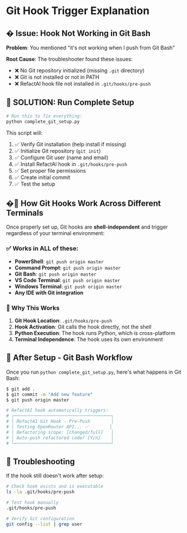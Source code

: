 # Git Hook Trigger Explanation

## � Issue: Hook Not Working in Git Bash

**Problem**: You mentioned "it's not working when I push from Git Bash"

**Root Cause**: The troubleshooter found these issues:
- ❌ No Git repository initialized (missing `.git` directory)
- ❌ Git is not installed or not in PATH
- ❌ RefactAI hook file not installed in `.git/hooks/pre-push`

## 🔧 SOLUTION: Run Complete Setup

```bash
# Run this to fix everything:
python complete_git_setup.py
```

This script will:
1. ✅ Verify Git installation (help install if missing)
2. ✅ Initialize Git repository (`git init`)
3. ✅ Configure Git user (name and email)
4. ✅ Install RefactAI hook in `.git/hooks/pre-push`
5. ✅ Set proper file permissions
6. ✅ Create initial commit
7. ✅ Test the setup

## �🔄 How Git Hooks Work Across Different Terminals

Once properly set up, Git hooks are **shell-independent** and trigger regardless of your terminal environment:

### ✅ Works in ALL of these:
- **PowerShell**: `git push origin master`
- **Command Prompt**: `git push origin master`  
- **Git Bash**: `git push origin master`
- **VS Code Terminal**: `git push origin master`
- **Windows Terminal**: `git push origin master`
- **Any IDE with Git integration**

### 🔧 Why This Works

1. **Git Hook Location**: `.git/hooks/pre-push` 
2. **Hook Activation**: Git calls the hook directly, not the shell
3. **Python Execution**: The hook runs Python, which is cross-platform
4. **Terminal Independence**: The hook uses its own environment

## 🎯 After Setup - Git Bash Workflow

Once you run `python complete_git_setup.py`, here's what happens in Git Bash:

```bash
$ git add .
$ git commit -m "Add new feature"
$ git push origin master

# RefactAI hook automatically triggers:
# ┌─────────────────────────────────────┐
# │ RefactAI Git Hook - Pre-Push        │
# │ Testing OpenRouter API... ✅        │
# │ Refactoring scope: [changed/full]   │ 
# │ Auto-push refactored code? [Y/n]    │
# └─────────────────────────────────────┘
```

## 🧪 Troubleshooting

If the hook still doesn't work after setup:

```bash
# Check hook exists and is executable
ls -la .git/hooks/pre-push

# Test hook manually
.git/hooks/pre-push

# Verify Git configuration  
git config --list | grep user
```
